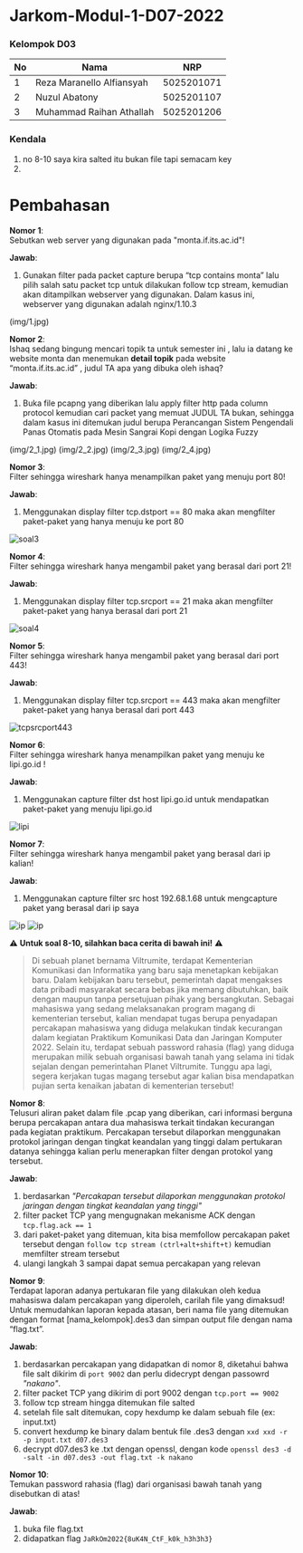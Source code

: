 # Jarkom-Modul-1-D07-2022

### Kelompok D03

| **No** | **Nama**                     | **NRP**    |
| ------ | -----------------------------| ---------- |
| 1      | Reza Maranello Alfiansyah    | 5025201071 |
| 2      | Nuzul Abatony                | 5025201107 |
| 3      | Muhammad Raihan Athallah     | 5025201206 |

### Kendala
<ol>
    <li> no 8-10 saya kira salted itu bukan file tapi semacam key
    <li> 
</ol>


# Pembahasan
**Nomor 1**:<br> Sebutkan web server yang digunakan pada "monta.if.its.ac.id"!<br>

**Jawab**:<br>
<ol>
    <li>Gunakan filter pada packet capture berupa “tcp contains monta” lalu pilih salah satu packet tcp untuk dilakukan follow tcp stream, kemudian akan ditampilkan webserver yang digunakan. Dalam kasus ini, webserver yang digunakan adalah nginx/1.10.3
</ol>
(img/1.jpg)

**Nomor 2**:<br> 
Ishaq sedang bingung mencari topik ta untuk semester ini , lalu ia datang ke website monta dan menemukan **detail topik** pada website “monta.if.its.ac.id” , judul TA apa yang dibuka oleh ishaq?

**Jawab**:<br> 
<ol>
    <li>Buka file pcapng yang diberikan lalu apply filter http pada column protocol kemudian cari packet yang memuat JUDUL TA bukan, sehingga dalam kasus ini ditemukan judul berupa Perancangan Sistem Pengendali Panas Otomatis pada Mesin Sangrai Kopi dengan Logika Fuzzy
</ol>
(img/2_1.jpg)
(img/2_2.jpg)
(img/2_3.jpg)
(img/2_4.jpg)

**Nomor 3**:<br>
Filter sehingga wireshark hanya menampilkan paket yang menuju port 80!

**Jawab**:<br> 
<ol>
    <li> Menggunakan display filter tcp.dstport == 80 maka akan mengfilter paket-paket yang hanya menuju ke port 80
</ol>

![soal3](img/3.jpg)

**Nomor 4**:<br>
Filter sehingga wireshark hanya mengambil paket yang berasal dari port 21! 

**Jawab**:<br> 
<ol>
    <li> Menggunakan display filter tcp.srcport == 21 maka akan mengfilter paket-paket yang hanya berasal dari port 21
</ol>

![soal4](img/4.jpg)

**Nomor 5**:<br> 
Filter sehingga wireshark hanya mengambil paket yang berasal dari port 443!

**Jawab**:<br> 
<ol>
    <li> Menggunakan display filter tcp.srcport == 443 maka akan mengfilter paket-paket yang hanya berasal dari port 443
</ol>

![tcpsrcport443](img/5.jpg)

**Nomor 6**:<br> 
Filter sehingga wireshark hanya menampilkan paket yang menuju ke lipi.go.id !

**Jawab**:<br> 
<ol>
    <li> Menggunakan capture filter dst host lipi.go.id untuk mendapatkan paket-paket yang menuju lipi.go.id
</ol>

![lipi](img/6.jpg)

**Nomor 7**:<br> 
Filter sehingga wireshark hanya mengambil paket yang berasal dari ip kalian!

**Jawab**:<br> 
<ol>
    <li> Menggunakan capture filter src host 192.68.1.68 untuk mengcapture paket yang berasal dari ip saya
</ol>

![ip](img/7.jpg)
![ip](img/7_2.jpg)

 ⚠️ **Untuk soal 8-10, silahkan baca cerita di bawah ini!**  ⚠️

>Di sebuah planet bernama Viltrumite, terdapat Kementerian Komunikasi dan Informatika yang baru saja menetapkan kebijakan baru. Dalam kebijakan baru tersebut, pemerintah dapat mengakses data pribadi masyarakat secara bebas jika memang dibutuhkan, baik dengan maupun tanpa persetujuan pihak yang bersangkutan. Sebagai mahasiswa yang sedang melaksanakan program magang di kementerian tersebut, kalian mendapat tugas berupa penyadapan percakapan mahasiswa yang diduga melakukan tindak kecurangan dalam kegiatan Praktikum Komunikasi Data dan Jaringan Komputer 2022. Selain itu, terdapat sebuah password rahasia (flag) yang diduga merupakan milik sebuah organisasi bawah tanah yang selama ini tidak sejalan dengan pemerintahan Planet Viltrumite. Tunggu apa lagi, segera kerjakan tugas magang tersebut agar kalian bisa mendapatkan pujian serta kenaikan jabatan di kementerian tersebut!



**Nomor 8**:<br> 
Telusuri aliran paket dalam file .pcap yang diberikan, cari informasi berguna berupa percakapan antara dua mahasiswa terkait tindakan kecurangan pada kegiatan praktikum. Percakapan tersebut dilaporkan menggunakan protokol jaringan dengan tingkat keandalan yang tinggi dalam pertukaran datanya sehingga kalian perlu menerapkan filter dengan protokol yang tersebut.

**Jawab**:<br> 
<ol>
    <li> berdasarkan <i>"Percakapan tersebut dilaporkan menggunakan protokol jaringan dengan tingkat keandalan yang tinggi"</i>
    <li> filter packet TCP yang mengugnakan mekanisme ACK dengan <code>tcp.flag.ack == 1</code><br>
    <li> dari paket-paket yang ditemuan, kita bisa memfollow percakapan paket tersebut dengan <code>follow tcp stream (ctrl+alt+shift+t)</code> kemudian memfilter stream tersebut
    <li> ulangi langkah 3 sampai dapat semua percakapan yang relevan
</ol>

**Nomor 9**:<br> 
Terdapat laporan adanya pertukaran file yang dilakukan oleh kedua mahasiswa dalam percakapan yang diperoleh, carilah file yang dimaksud! Untuk memudahkan laporan kepada atasan, beri nama file yang ditemukan dengan format [nama_kelompok].des3 dan simpan output file dengan nama “flag.txt”.

**Jawab**:<br> 
<ol>
    <li> berdasarkan percakapan yang didapatkan di nomor 8, diketahui bahwa file salt dikirim di <code>port 9002</code> dan perlu didecrypt dengan passowrd <i>"nakano"</i>.
    <li> filter packet TCP yang dikirim di port 9002 dengan <code>tcp.port == 9002</code>
    <li> follow tcp stream hingga ditemukan file salted
    <li> setelah file salt ditemukan, copy hexdump ke dalam sebuah file (ex: input.txt)
    <li> convert hexdump ke binary dalam bentuk file .des3 dengan <code>xxd xxd -r -p input.txt d07.des3</code>
    <li> decrypt d07.des3 ke .txt dengan openssl, dengan kode <code>openssl des3 -d -salt -in d07.des3 -out flag.txt -k nakano</code>
</ol>

**Nomor 10**:<br> 
Temukan password rahasia (flag) dari organisasi bawah tanah yang disebutkan di atas!

**Jawab**:<br> 
<ol>
    <li> buka file flag.txt
    <li> didapatkan flag <code>JaRkOm2022{8uK4N_CtF_k0k_h3h3h3}</code>
</ol>
